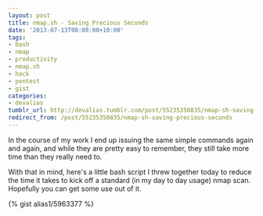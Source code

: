 ```yaml
---
layout: post
title: nmap.sh - Saving Precious Seconds
date: '2013-07-13T08:00:00+10:00'
tags:
- bash
- nmap
- productivity
- nmap.sh
- hack
- pentest
- gist
categories:
- devalias
tumblr_url: http://devalias.tumblr.com/post/55235350835/nmap-sh-saving-precious-seconds
redirect_from: /post/55235350835/nmap-sh-saving-precious-seconds
---
```

In the course of my work I end up issuing the same simple commands again and again, and while they are pretty easy to remember, they still take more time than they really need to.

With that in mind, here's a little bash script I threw together today to reduce the time it takes to kick off a standard (in my day to day usage) nmap scan. Hopefully you can get some use out of it.

{% gist alias1/5963377 %}
